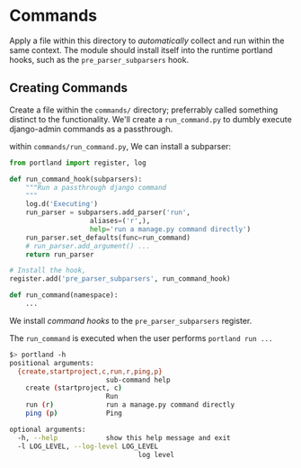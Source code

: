 # Commands

Apply a file within this directory to _automatically_ collect and run within the same context. The module should install itself into the runtime portland hooks, such as the `pre_parser_subparsers` hook.


## Creating Commands

Create a file within the `commands/` directory; preferrably called something distinct to the functionality. We'll create a `run_command.py` to dumbly execute django-admin commands as a passthrough.

within `commands/run_command.py`, We can install a subparser:

```py
from portland import register, log

def run_command_hook(subparsers):
    """Run a passthrough django command
    """
    log.d('Executing')
    run_parser = subparsers.add_parser('run',
                    aliases=('r',),
                    help='run a manage.py command directly')
    run_parser.set_defaults(func=run_command)
    # run_parser.add_argument() ...
    return run_parser

# Install the hook,
register.add('pre_parser_subparsers', run_command_hook)

def run_command(namespace):
    ...

```

We install _command hooks_ to the `pre_parser_subparsers` register.

The `run_command` is executed when the user performs `portland run ...`

```bash
$> portland -h
positional arguments:
  {create,startproject,c,run,r,ping,p}
                        sub-command help
    create (startproject, c)
                        Run
    run (r)             run a manage.py command directly
    ping (p)            Ping

optional arguments:
  -h, --help            show this help message and exit
  -l LOG_LEVEL, --log-level LOG_LEVEL
                                log level
```
